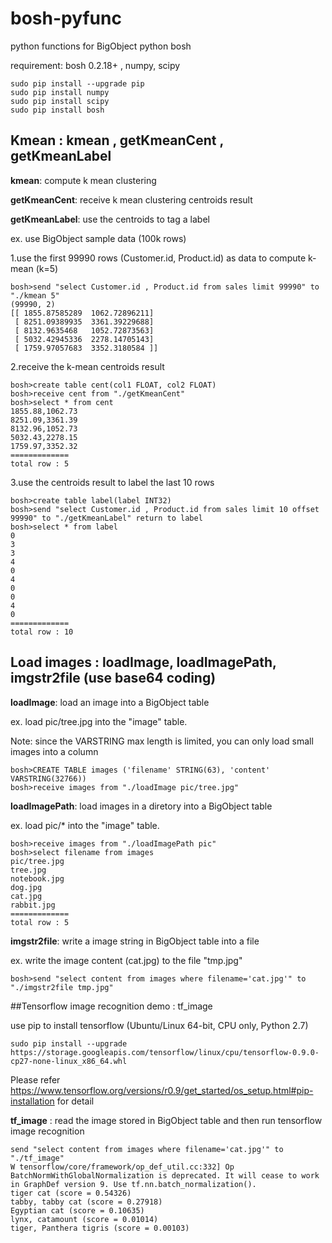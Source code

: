 # bosh-pyfunc
python functions for BigObject python bosh

requirement: bosh 0.2.18+ , numpy, scipy
```
sudo pip install --upgrade pip
sudo pip install numpy
sudo pip install scipy
sudo pip install bosh
```

## Kmean : kmean , getKmeanCent , getKmeanLabel

**kmean**: compute k mean clustering

**getKmeanCent**: receive k mean clustering centroids result 

**getKmeanLabel**: use the centroids to tag a label

ex. use BigObject sample data (100k rows)

1.use the first 99990 rows (Customer.id, Product.id) as data to compute k-mean (k=5)
```
bosh>send "select Customer.id , Product.id from sales limit 99990" to "./kmean 5"
(99990, 2)
[[ 1855.87585289  1062.72896211]
 [ 8251.09389935  3361.39229688]
 [ 8132.9635468   1052.72873563]
 [ 5032.42945336  2278.14705143]
 [ 1759.97057683  3352.3180584 ]]
```
2.receive the k-mean centroids result 
```
bosh>create table cent(col1 FLOAT, col2 FLOAT)
bosh>receive cent from "./getKmeanCent"
bosh>select * from cent
1855.88,1062.73
8251.09,3361.39
8132.96,1052.73
5032.43,2278.15
1759.97,3352.32
=============
total row : 5
```

3.use the centroids result to label the last 10 rows

```
bosh>create table label(label INT32)
bosh>send "select Customer.id , Product.id from sales limit 10 offset 99990" to "./getKmeanLabel" return to label
bosh>select * from label
0
3
3
4
0
4
0
0
4
0
=============
total row : 10

```

## Load images : loadImage, loadImagePath, imgstr2file (use base64 coding)

**loadImage**: load an image into a BigObject table

ex. load pic/tree.jpg into the "image" table. 

Note: since the VARSTRING max length is limited, you can only load small images into a column

```
bosh>CREATE TABLE images ('filename' STRING(63), 'content' VARSTRING(32766))
bosh>receive images from "./loadImage pic/tree.jpg"
```

**loadImagePath**: load images in a diretory into a BigObject table

ex. load pic/* into the "image" table. 

```
bosh>receive images from "./loadImagePath pic"
bosh>select filename from images
pic/tree.jpg
tree.jpg
notebook.jpg
dog.jpg
cat.jpg
rabbit.jpg
=============
total row : 5
```

**imgstr2file**: write a image string in BigObject table into a file

ex. write the image content (cat.jpg) to the file "tmp.jpg"
```
bosh>send "select content from images where filename='cat.jpg'" to "./imgstr2file tmp.jpg"
```

##Tensorflow image recognition demo : tf_image

use pip to install tensorflow (Ubuntu/Linux 64-bit, CPU only, Python 2.7)
```
sudo pip install --upgrade https://storage.googleapis.com/tensorflow/linux/cpu/tensorflow-0.9.0-cp27-none-linux_x86_64.whl 
```
Please refer https://www.tensorflow.org/versions/r0.9/get_started/os_setup.html#pip-installation for detail

**tf_image** : read the image stored in BigObject table and then run tensorflow image recognition

```
send "select content from images where filename='cat.jpg'" to "./tf_image"
W tensorflow/core/framework/op_def_util.cc:332] Op BatchNormWithGlobalNormalization is deprecated. It will cease to work in GraphDef version 9. Use tf.nn.batch_normalization().
tiger cat (score = 0.54326)
tabby, tabby cat (score = 0.27918)
Egyptian cat (score = 0.10635)
lynx, catamount (score = 0.01014)
tiger, Panthera tigris (score = 0.00103)
```
